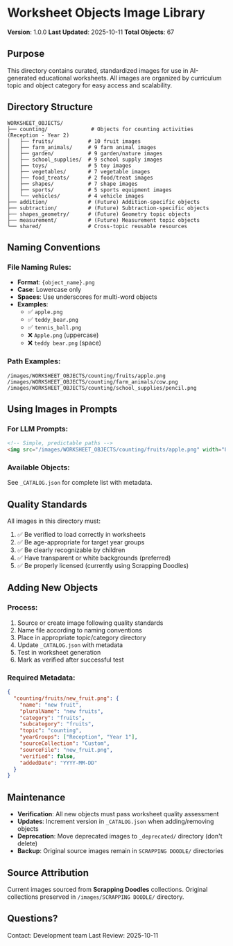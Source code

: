 # Worksheet Objects Image Library

**Version**: 1.0.0
**Last Updated**: 2025-10-11
**Total Objects**: 67

## Purpose

This directory contains curated, standardized images for use in AI-generated educational worksheets. All images are organized by curriculum topic and object category for easy access and scalability.

## Directory Structure

```
WORKSHEET_OBJECTS/
├── counting/              # Objects for counting activities (Reception - Year 2)
│   ├── fruits/           # 10 fruit images
│   ├── farm_animals/     # 9 farm animal images
│   ├── garden/           # 9 garden/nature images
│   ├── school_supplies/  # 9 school supply images
│   ├── toys/             # 5 toy images
│   ├── vegetables/       # 7 vegetable images
│   ├── food_treats/      # 2 food/treat images
│   ├── shapes/           # 7 shape images
│   ├── sports/           # 5 sports equipment images
│   └── vehicles/         # 4 vehicle images
├── addition/             # (Future) Addition-specific objects
├── subtraction/          # (Future) Subtraction-specific objects
├── shapes_geometry/      # (Future) Geometry topic objects
├── measurement/          # (Future) Measurement topic objects
└── shared/               # Cross-topic reusable resources

```

## Naming Conventions

### File Naming Rules:
- **Format**: `{object_name}.png`
- **Case**: Lowercase only
- **Spaces**: Use underscores for multi-word objects
- **Examples**:
  - ✅ `apple.png`
  - ✅ `teddy_bear.png`
  - ✅ `tennis_ball.png`
  - ❌ `Apple.png` (uppercase)
  - ❌ `teddy bear.png` (space)

### Path Examples:
```
/images/WORKSHEET_OBJECTS/counting/fruits/apple.png
/images/WORKSHEET_OBJECTS/counting/farm_animals/cow.png
/images/WORKSHEET_OBJECTS/counting/school_supplies/pencil.png
```

## Using Images in Prompts

### For LLM Prompts:
```html
<!-- Simple, predictable paths -->
<img src="/images/WORKSHEET_OBJECTS/counting/fruits/apple.png" width="80" height="80" alt="Apple" />
```

### Available Objects:
See `_CATALOG.json` for complete list with metadata.

## Quality Standards

All images in this directory must:
1. ✅ Be verified to load correctly in worksheets
2. ✅ Be age-appropriate for target year groups
3. ✅ Be clearly recognizable by children
4. ✅ Have transparent or white backgrounds (preferred)
5. ✅ Be properly licensed (currently using Scrapping Doodles)

## Adding New Objects

### Process:
1. Source or create image following quality standards
2. Name file according to naming conventions
3. Place in appropriate topic/category directory
4. Update `_CATALOG.json` with metadata
5. Test in worksheet generation
6. Mark as verified after successful test

### Required Metadata:
```json
{
  "counting/fruits/new_fruit.png": {
    "name": "new fruit",
    "pluralName": "new fruits",
    "category": "fruits",
    "subcategory": "fruits",
    "topic": "counting",
    "yearGroups": ["Reception", "Year 1"],
    "sourceCollection": "Custom",
    "sourceFile": "new_fruit.png",
    "verified": false,
    "addedDate": "YYYY-MM-DD"
  }
}
```

## Maintenance

- **Verification**: All new objects must pass worksheet quality assessment
- **Updates**: Increment version in `_CATALOG.json` when adding/removing objects
- **Deprecation**: Move deprecated images to `_deprecated/` directory (don't delete)
- **Backup**: Original source images remain in `SCRAPPING DOODLE/` directories

## Source Attribution

Current images sourced from **Scrapping Doodles** collections.
Original collections preserved in `/images/SCRAPPING DOODLE/` directory.

## Questions?

Contact: Development team
Last Review: 2025-10-11
